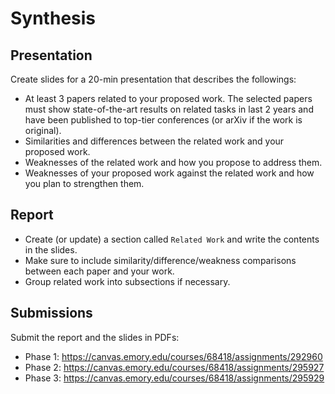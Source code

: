 # Synthesis

## Presentation

Create slides for a 20-min presentation that describes the followings:

* At least 3 papers related to your proposed work. The selected papers must show state-of-the-art results on related tasks in last 2 years and have been published to top-tier conferences (or arXiv if the work is original).
* Similarities and differences between the related work and your proposed work.
* Weaknesses of the related work and how you propose to address them.
* Weaknesses of your proposed work against the related work and how you plan to strengthen them.

## Report

* Create (or update) a section called `Related Work` and write the contents in the slides.
* Make sure to include similarity/difference/weakness comparisons between each paper and your work.
* Group related work into subsections if necessary.

## Submissions

Submit the report and the slides in PDFs:
* Phase 1: https://canvas.emory.edu/courses/68418/assignments/292960
* Phase 2: https://canvas.emory.edu/courses/68418/assignments/295927
* Phase 3: https://canvas.emory.edu/courses/68418/assignments/295929

